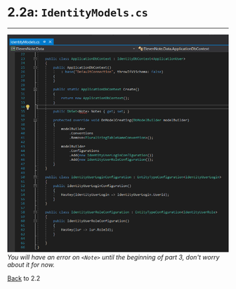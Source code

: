 # 2.2a: `IdentityModels.cs`
---
![IdentityModels.cs](../assets/2.2a-A.png)
*You will have an error on `<Note>` until the beginning of part 3, don't worry about it for now.*

[Back](2.2-IdentityModelsSetup.md) to 2.2
